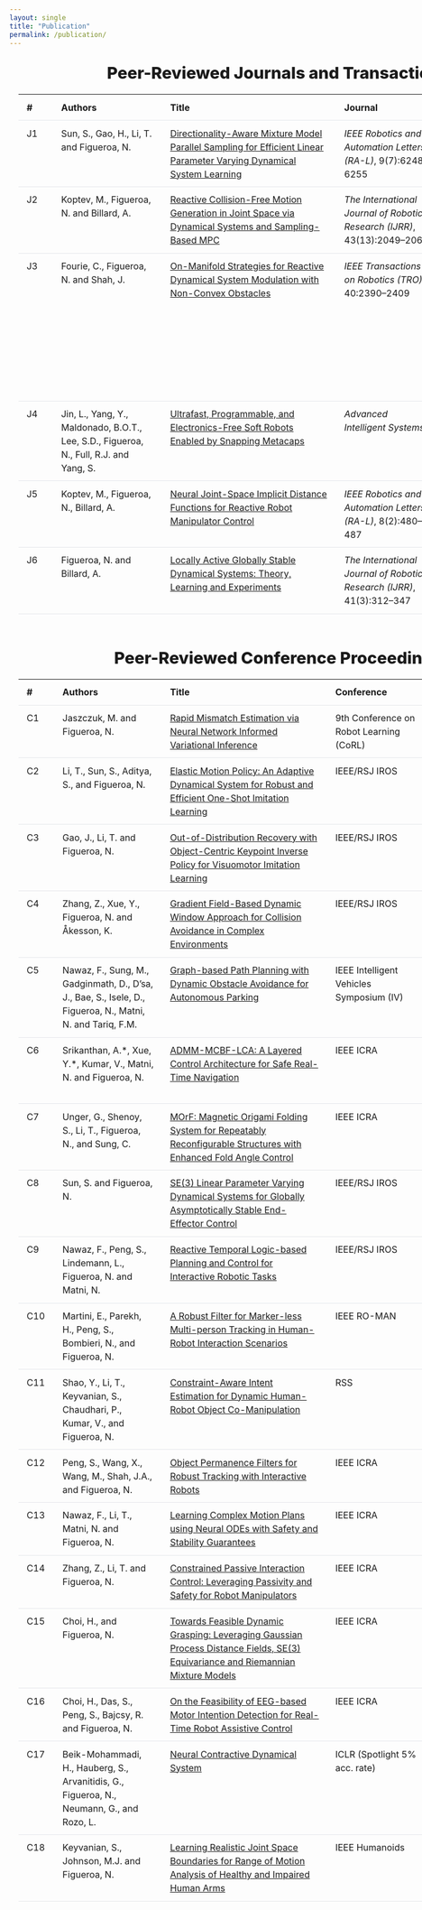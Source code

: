 ```yaml
---
layout: single
title: "Publication"
permalink: /publication/
---
```


<!-- ===== Wide, centered content band ===== -->
<section class="pub-wrap">

  <h2 class="pub-heading">Peer-Reviewed Journals and Transactions</h2>

  <div class="pub-table-wrapper">
    <table class="pub-table">
      <colgroup>
        <col style="width:7%">
        <col style="width:23%">
        <col style="width:40%">
        <col style="width:22%">
        <col style="width:6%">
        <col style="width:7%">
      </colgroup>
      <thead>
        <tr>
          <th>#</th><th>Authors</th><th>Title</th><th>Journal</th><th>Year</th><th>Notes</th>
        </tr>
      </thead>
      <tbody>
        <tr>
          <td>J1</td>
          <td>Sun, S., Gao, H., Li, T. and Figueroa, N.</td>
          <td><a href="https://ieeexplore.ieee.org/document/10530930" target="_blank" rel="noopener">Directionality-Aware Mixture Model Parallel Sampling for Efficient Linear Parameter Varying Dynamical System Learning</a></td>
          <td><em>IEEE Robotics and Automation Letters (RA-L)</em>, 9(7):6248–6255</td>
          <td>2024</td>
          <td></td>
        </tr>
        <tr>
          <td>J2</td>
          <td>Koptev, M., Figueroa, N. and Billard, A.</td>
          <td><a href="https://journals.sagepub.com/doi/10.1177/02783649241246557" target="_blank" rel="noopener">Reactive Collision-Free Motion Generation in Joint Space via Dynamical Systems and Sampling-Based MPC</a></td>
          <td><em>The International Journal of Robotics Research (IJRR)</em>, 43(13):2049–2069</td>
          <td>2024</td>
          <td></td>
        </tr>
        <tr>
          <td>J3</td>
          <td>Fourie, C., Figueroa, N. and Shah, J.</td>
          <td><a href="https://ieeexplore.ieee.org/document/10473149" target="_blank" rel="noopener">On-Manifold Strategies for Reactive Dynamical System Modulation with Non-Convex Obstacles</a></td>
          <td><em>IEEE Transactions on Robotics (TRO)</em>, 40:2390–2409</td>
          <td>2024</td>
          <td>Honorable Mention for IEEE TRO King-Sun Fu Memorial Best Paper Award</td>
        </tr>
        <tr>
          <td>J4</td>
          <td>Jin, L., Yang, Y., Maldonado, B.O.T., Lee, S.D., Figueroa, N., Full, R.J. and Yang, S.</td>
          <td><a href="https://doi.org/10.1002/aisy.202300039" target="_blank" rel="noopener">Ultrafast, Programmable, and Electronics-Free Soft Robots Enabled by Snapping Metacaps</a></td>
          <td><em>Advanced Intelligent Systems</em></td>
          <td>2023</td>
          <td></td>
        </tr>
        <tr>
          <td>J5</td>
          <td>Koptev, M., Figueroa, N., Billard, A.</td>
          <td><a href="https://ieeexplore.ieee.org/document/9976191" target="_blank" rel="noopener">Neural Joint-Space Implicit Distance Functions for Reactive Robot Manipulator Control</a></td>
          <td><em>IEEE Robotics and Automation Letters (RA-L)</em>, 8(2):480–487</td>
          <td>2023</td>
          <td></td>
        </tr>
        <tr>
          <td>J6</td>
          <td>Figueroa, N. and Billard, A.</td>
          <td><a href="https://journals.sagepub.com/doi/10.1177/02783649211030952" target="_blank" rel="noopener">Locally Active Globally Stable Dynamical Systems: Theory, Learning and Experiments</a></td>
          <td><em>The International Journal of Robotics Research (IJRR)</em>, 41(3):312–347</td>
          <td>2022</td>
          <td></td>
        </tr>
      </tbody>
    </table>
  </div>

  <h2 class="pub-heading">Peer-Reviewed Conference Proceedings</h2>

  <div class="pub-table-wrapper">
    <table class="pub-table">
      <colgroup>
        <col style="width:7%">
        <col style="width:23%">
        <col style="width:40%">
        <col style="width:22%">
        <col style="width:6%">
        <col style="width:7%">
      </colgroup>
      <thead>
        <tr>
          <th>#</th><th>Authors</th><th>Title</th><th>Conference</th><th>Year</th><th>Notes</th>
        </tr>
      </thead>
      <tbody>
        <tr>
          <td>C1</td><td>Jaszczuk, M. and Figueroa, N.</td>
          <td><a href="https://openreview.net/forum?id=2CIKnIwSta#discussion" target="_blank" rel="noopener">Rapid Mismatch Estimation via Neural Network Informed Variational Inference</a></td>
          <td>9th Conference on Robot Learning (CoRL)</td><td>2025</td><td>To appear</td>
        </tr>
        <tr>
          <td>C2</td><td>Li, T., Sun, S., Aditya, S., and Figueroa, N.</td>
          <td><a href="https://arxiv.org/abs/2503.08029" target="_blank" rel="noopener">Elastic Motion Policy: An Adaptive Dynamical System for Robust and Efficient One-Shot Imitation Learning</a></td>
          <td>IEEE/RSJ IROS</td><td>2025</td><td>To appear</td>
        </tr>
        <tr>
          <td>C3</td><td>Gao, J., Li, T. and Figueroa, N.</td>
          <td><a href="https://arxiv.org/abs/2411.03294" target="_blank" rel="noopener">Out-of-Distribution Recovery with Object-Centric Keypoint Inverse Policy for Visuomotor Imitation Learning</a></td>
          <td>IEEE/RSJ IROS</td><td>2025</td><td>To appear</td>
        </tr>
        <tr>
          <td>C4</td><td>Zhang, Z., Xue, Y., Figueroa, N. and Åkesson, K.</td>
          <td><a href="https://arxiv.org/abs/2504.03260" target="_blank" rel="noopener">Gradient Field-Based Dynamic Window Approach for Collision Avoidance in Complex Environments</a></td>
          <td>IEEE/RSJ IROS</td><td>2025</td><td>To appear</td>
        </tr>
        <tr>
          <td>C5</td><td>Nawaz, F., Sung, M., Gadginmath, D., D’sa, J., Bae, S., Isele, D., Figueroa, N., Matni, N. and Tariq, F.M.</td>
          <td><a href="https://arxiv.org/abs/2504.12616" target="_blank" rel="noopener">Graph-based Path Planning with Dynamic Obstacle Avoidance for Autonomous Parking</a></td>
          <td>IEEE Intelligent Vehicles Symposium (IV)</td><td>2025</td><td>Romania</td>
        </tr>
        <tr>
          <td>C6</td><td>Srikanthan, A.*, Xue, Y.*, Kumar, V., Matni, N. and Figueroa, N.</td>
          <td><a href="https://arxiv.org/abs/2503.02208" target="_blank" rel="noopener">ADMM-MCBF-LCA: A Layered Control Architecture for Safe Real-Time Navigation</a></td>
          <td>IEEE ICRA</td><td>2025</td><td>Atlanta, USA — Equal contribution</td>
        </tr>
        <tr>
          <td>C7</td><td>Unger, G., Shenoy, S., Li, T., Figueroa, N., and Sung, C.</td>
          <td><a href="https://repository.upenn.edu/entities/publication/0c5b8627-d270-455a-9a74-0bd136f28eaa" target="_blank" rel="noopener">MOrF: Magnetic Origami Folding System for Repeatably Reconfigurable Structures with Enhanced Fold Angle Control</a></td>
          <td>IEEE ICRA</td><td>2025</td><td>Atlanta, USA</td>
        </tr>
        <tr>
          <td>C8</td><td>Sun, S. and Figueroa, N.</td>
          <td><a href="https://arxiv.org/abs/2403.16366" target="_blank" rel="noopener">SE(3) Linear Parameter Varying Dynamical Systems for Globally Asymptotically Stable End-Effector Control</a></td>
          <td>IEEE/RSJ IROS</td><td>2024</td><td>Abu Dhabi, UAE</td>
        </tr>
        <tr>
          <td>C9</td><td>Nawaz, F., Peng, S., Lindemann, L., Figueroa, N. and Matni, N.</td>
          <td><a href="https://arxiv.org/abs/2404.19594" target="_blank" rel="noopener">Reactive Temporal Logic-based Planning and Control for Interactive Robotic Tasks</a></td>
          <td>IEEE/RSJ IROS</td><td>2024</td><td>Abu Dhabi, UAE</td>
        </tr>
        <tr>
          <td>C10</td><td>Martini, E., Parekh, H., Peng, S., Bombieri, N., and Figueroa, N.</td>
          <td><a href="https://arxiv.org/abs/2406.01832" target="_blank" rel="noopener">A Robust Filter for Marker-less Multi-person Tracking in Human-Robot Interaction Scenarios</a></td>
          <td>IEEE RO-MAN</td><td>2024</td><td>USA</td>
        </tr>
        <tr>
          <td>C11</td><td>Shao, Y., Li, T., Keyvanian, S., Chaudhari, P., Kumar, V., and Figueroa, N.</td>
          <td><a href="https://bibbase.org/network/publication/shao-li-keyvanian-chadhuari-kumar-figueroa-constraintawareintentestimationfordynamichumanrobotobjectcomanipulation-2024" target="_blank" rel="noopener">Constraint-Aware Intent Estimation for Dynamic Human-Robot Object Co-Manipulation</a></td>
          <td>RSS</td><td>2024</td><td>Netherlands</td>
        </tr>
        <tr>
          <td>C12</td><td>Peng, S., Wang, X., Wang, M., Shah, J.A., and Figueroa, N.</td>
          <td><a href="https://arxiv.org/abs/2403.08231" target="_blank" rel="noopener">Object Permanence Filters for Robust Tracking with Interactive Robots</a></td>
          <td>IEEE ICRA</td><td>2024</td><td>Yokohama, Japan</td>
        </tr>
        <tr>
          <td>C13</td><td>Nawaz, F., Li, T., Matni, N. and Figueroa, N.</td>
          <td><a href="https://arxiv.org/abs/2308.00186" target="_blank" rel="noopener">Learning Complex Motion Plans using Neural ODEs with Safety and Stability Guarantees</a></td>
          <td>IEEE ICRA</td><td>2024</td><td>Yokohama, Japan</td>
        </tr>
        <tr>
          <td>C14</td><td>Zhang, Z., Li, T. and Figueroa, N.</td>
          <td><a href="https://arxiv.org/abs/2403.09853" target="_blank" rel="noopener">Constrained Passive Interaction Control: Leveraging Passivity and Safety for Robot Manipulators</a></td>
          <td>IEEE ICRA</td><td>2024</td><td>Yokohama, Japan</td>
        </tr>
        <tr>
          <td>C15</td><td>Choi, H., and Figueroa, N.</td>
          <td><a href="https://arxiv.org/abs/2311.02576" target="_blank" rel="noopener">Towards Feasible Dynamic Grasping: Leveraging Gaussian Process Distance Fields, SE(3) Equivariance and Riemannian Mixture Models</a></td>
          <td>IEEE ICRA</td><td>2024</td><td>Japan</td>
        </tr>
        <tr>
          <td>C16</td><td>Choi, H., Das, S., Peng, S., Bajcsy, R. and Figueroa, N.</td>
          <td><a href="https://arxiv.org/abs/2403.08149" target="_blank" rel="noopener">On the Feasibility of EEG-based Motor Intention Detection for Real-Time Robot Assistive Control</a></td>
          <td>IEEE ICRA</td><td>2024</td><td>Yokohama, Japan</td>
        </tr>
        <tr>
          <td>C17</td><td>Beik-Mohammadi, H., Hauberg, S., Arvanitidis, G., Figueroa, N., Neumann, G., and Rozo, L.</td>
          <td><a href="https://openreview.net/forum?id=iAYIRHOYy8" target="_blank" rel="noopener">Neural Contractive Dynamical System</a></td>
          <td>ICLR (Spotlight 5% acc. rate)</td><td>2024</td><td>Vienna, Austria</td>
        </tr>
        <tr>
          <td>C18</td><td>Keyvanian, S., Johnson, M.J. and Figueroa, N.</td>
          <td><a href="https://sites.google.com/seas.upenn.edu/learning-rom/home" target="_blank" rel="noopener">Learning Realistic Joint Space Boundaries for Range of Motion Analysis of Healthy and Impaired Human Arms</a></td>
          <td>IEEE Humanoids</td><td>2023</td><td>Austin, USA</td>
        </tr>
      </tbody>
    </table>
  </div>

</section>

<style>
/* Keep the content nicely centered and wide */
.pub-wrap{
  width: min(96vw, 1400px);
  margin: 0 auto 2rem;
  padding: 0 1rem;
}

/* Section headings */
.pub-heading{
  margin: 1.75rem 0 0.75rem;
  text-align: center;
  font-size: clamp(1.3rem, 1.7vw + .8rem, 1.9rem);
  font-weight: 800;
}

/* Let tables scroll horizontally on very narrow screens */
.pub-table-wrapper{ overflow-x: auto; }

/* Table look & spacing */
.pub-table{
  width: 100%;
  border-collapse: collapse;
  margin: 0.5rem 0 2rem;
  font-size: 1rem;
  line-height: 1.5;
  table-layout: fixed;
}
.pub-table thead th{ font-weight: 700; }
.pub-table td, .pub-table th{
  border-bottom: 1px solid #e5e7eb;
  padding: 0.65rem 0.9rem;
  text-align: left;
  vertical-align: top;
}

/* Better wrapping for long Title/Journal cells */
.pub-table td:nth-child(3),
.pub-table td:nth-child(4){
  word-break: normal;
  overflow-wrap: anywhere;
}

/* 🔕 Hide the Minimal Mistakes pager on this page */
.pagination{ display:none !important; }
</style>
